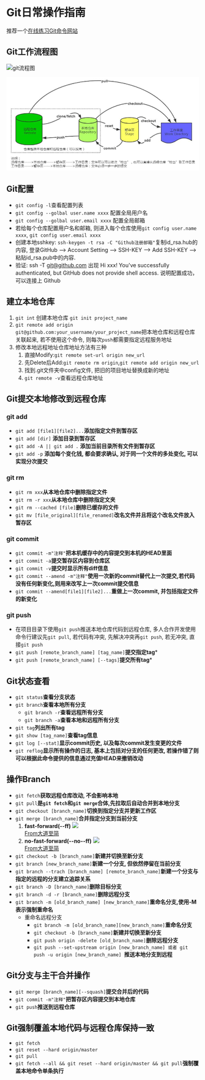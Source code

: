 # Git日常操作指南


推荐一个[在线练习Git命令网站](https://learngitbranching.js.org)

## Git工作流程图
![git流程图](https://gimg2.baidu.com/image_search/src=http%3A%2F%2Fimg2020.cnblogs.com%2Fblog%2F932856%2F202004%2F932856-20200423143251346-796113044.jpg&refer=http%3A%2F%2Fimg2020.cnblogs.com&app=2002&size=f9999,10000&q=a80&n=0&g=0n&fmt=jpeg?sec=1631689272&t=94c1d3733deea9a199cef462fa43deae "git流程图")

![怎么就是不显示图片呢](https://raw.githubusercontent.com/WWQ824/question/main/git_flow_icon.png)

## Git配置
* `git config -l`查看配置列表
* `git config --golbal user.name xxxx` 配置全局用户名
* `git config --golbal user.email xxxx` 配置全局邮箱
*  若给每个仓库配置用户名和邮箱, 则进入每个仓库使用`git config user.name xxxx`, `git config user.email xxxx`
*  创建本地sshkey: `ssh-keygen -t rsa -C "Github注册邮箱"`复制id_rsa.hub的内容, 登录GitHub --> Account Setting  --> SSH-KEY --> Add SSH-KEY --> 粘贴id_rsa.pub中的内容.
*  验证: ssh -T git@github.com
        出现 Hi xxx! You've successfully authenticated, but GitHub does not provide shell access. 说明配置成功，可以连接上 Github

## 建立本地仓库

1. `git int` 创建本地仓库 `git init project_name`
2. `git remote add origin git@github.com:your_username/your_project_name`把本地仓库和远程仓库关联起来, 若不使用这个命令, 则每次`push`都需要指定远程服务地址
3. 修改本地远程地址仓库地址方法有三种
   1. 直接Modify:`git remote set-url origin new_url`
   2. 先Delete后Add:`git remote rm origin`,`git remote add origin new_url`
   3. 找到.git文件夹中config文件, 把旧的项目地址替换成新的地址
   4. `git remote -v`查看远程仓库地址

## Git提交本地修改到远程仓库

### git add
* `git add [file1][file2]...`**添加指定文件到暂存区**
* `git add [dir]` **添加目录到暂存区**
* `git add -A || git add .` **添加当前目录所有文件到暂存区**
* `git add -p` **添加每个变化钱, 都会要求确认, 对于同一个文件的多处变化, 可以实现分次提交**

### git rm
* `git rm xxx`**从本地仓库中删除指定文件**
* `git rm -r xxx`**从本地仓库中删除指定文夹**
* `git rm --cached [file]`**删除已缓存的文件**
* `git mv [file_original][file_renamed]`**改名文件并且将这个改名文件放入暂存区**

### git commit
* `git commit -m"注释"`**把本机缓存中的内容提交到本机的HEAD里面**
* `git commit -a`**提交暂存区内容到仓库区**
* `git commit -v`**提交时显示所有diff信息**
* `git commit --amend -m"注释"`**使用一次新的commit替代上一次提交,若代码没有任何新变化,则用来改写上一次commit提交信息**
* `git commit --amend[file1][file2]...`**重做上一次commit, 并包括指定文件的新变化**

### git push
* 在项目目录下使用`git push`推送本地仓库代码到远程仓库, 多人合作开发使用命令行建议先`git pull`, 若代码有冲突, 先解决冲突再`git push`, 若无冲突, 直接`git push`
* `git push [remote_branch_name] [tag_name]`**提交指定tag***
* `git push [remote_branch_name] [--tags]`**提交所有tag***
  
## Git状态查看
* `git status`**查看分支状态**
* `git branch`**查看本地所有分支**
   * `git branch -r`**查看远程所有分支**
   * `git branch -a`**查看本地和远程所有分支**
* `git tag`**列出所有tag**
* `git show [tag_name]`**查看tag信息**
* `git log [--stat]`**显示commit历史, 以及每次commit发生变更的文件**
* `git reflog`**显示所有操作的日志, 基本上包括对分支的任何更改, 若操作错了则可以根据此命令提供的信息通过充值HEAD来撤销改动**



## 操作Branch
* `git fetch`**获取远程仓库改动, 不会影响本地**
* `git pull`**是`git fetch`和`git merge`合体,先拉取后自动合并到本地分支**
* `git checkout [branch_name]`**切换到指定分支并更新工作区**
* `git merge [branch_name]`**合并指定分支到当前分支**
   1. **fast-forward(--ff)**
      ![](https://s1.ax1x.com/2020/04/08/GRTiT0.gif)<br>
      [From大道至简](https://www.cnblogs.com/lzkwin/p/12658029.html)
   2. **no-fast-forward(--no--ff)**
      ![](https://s1.ax1x.com/2020/04/08/GRTZpF.gif)<br>
      [From大道至简](https://www.cnblogs.com/lzkwin/p/12658029.html)
* `git checkout -b [branch_name]`**新建并切换至新分支**
* `git branch [new_branch_name]`**新建一个分支, 但依然停留在当前分支**
* `git branch --trach [branch_name] [remote_branch_name]`**新建一个分支与指定的远程的分支建立追踪关系**
* `git branch -D [branch_name]`**删除目标分支**
* `git branch -d -r [branch_name]`**删除远程分支**
* `git branch -m [old_branch_name] [new_branch_name]`**重命名分支,使用-M表示强制重命名**
   * 重命名远程分支
     * `git branch -m [old_branch_name][new_branch_name]`**重命名分支**
     * `git checkout -b [branch_name]`**新建并切换至新分支**
     * `git push origin -delete [old_branch_name]`**删除远程分支**
     * `git push --set-upstream origin [new_branch_name] 或者 git push -u origin [new_branch_name] `**推送本地分支到远程**

## Git分支与主干合并操作
* `git merge [branch_name][--squash]`**提交合并后的代码**
* `git commit -m"注释"`**把暂存区内容提交到本地仓库**
* `git push`**推送到远程仓库**

## Git强制覆盖本地代码与远程仓库保持一致
* `git fetch`
* `git reset --hard origin/master`
* `git pull`
* `git fetch --all && git reset --hard origin/master && git pull`**强制覆盖本地命令单条执行**


